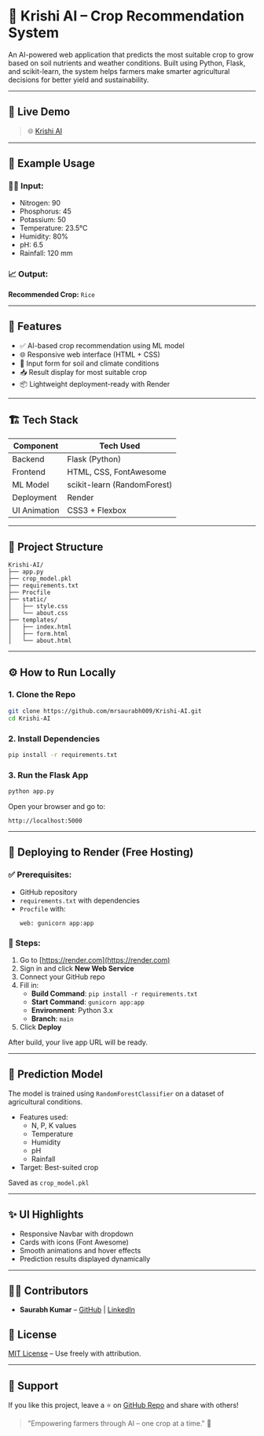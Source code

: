 
# 🌾 Krishi AI – Crop Recommendation System

An AI-powered web application that predicts the most suitable crop to grow based on soil nutrients and weather conditions. Built using Python, Flask, and scikit-learn, the system helps farmers make smarter agricultural decisions for better yield and sustainability.

---

## 🔗 Live Demo
> 🌐 [Krishi AI](https://krishi-ai-3025.onrender.com/)

---

## 📸 Example Usage
### 👨‍🌾 Input:
- Nitrogen: 90
- Phosphorus: 45
- Potassium: 50
- Temperature: 23.5°C
- Humidity: 80%
- pH: 6.5
- Rainfall: 120 mm

### 📈 Output:
**Recommended Crop:** `Rice`

---

## 🧠 Features
- ✅ AI-based crop recommendation using ML model
- 🌐 Responsive web interface (HTML + CSS)
- 🧪 Input form for soil and climate conditions
- 📥 Result display for most suitable crop
- 📦 Lightweight deployment-ready with Render

---

## 🏗️ Tech Stack
| Component       | Tech Used            |
|----------------|----------------------|
| Backend         | Flask (Python)       |
| Frontend        | HTML, CSS, FontAwesome |
| ML Model        | scikit-learn (RandomForest) |
| Deployment      | Render               |
| UI Animation    | CSS3 + Flexbox       |

---

## 📂 Project Structure
```
Krishi-AI/
├── app.py
├── crop_model.pkl
├── requirements.txt
├── Procfile
├── static/
│   ├── style.css
│   └── about.css
├── templates/
│   ├── index.html
│   ├── form.html
│   └── about.html
```

---

## ⚙️ How to Run Locally

### 1. Clone the Repo
```bash
git clone https://github.com/mrsaurabh009/Krishi-AI.git
cd Krishi-AI
```

### 2. Install Dependencies
```bash
pip install -r requirements.txt
```

### 3. Run the Flask App
```bash
python app.py
```

Open your browser and go to:
```
http://localhost:5000
```

---

## 🚀 Deploying to Render (Free Hosting)

### ✅ Prerequisites:
- GitHub repository
- `requirements.txt` with dependencies
- `Procfile` with:
  ```
  web: gunicorn app:app
  ```

### 🔧 Steps:
1. Go to [https://render.com](https://render.com)
2. Sign in and click **New Web Service**
3. Connect your GitHub repo
4. Fill in:
   - **Build Command**: `pip install -r requirements.txt`
   - **Start Command**: `gunicorn app:app`
   - **Environment**: Python 3.x
   - **Branch**: `main`
5. Click **Deploy**

After build, your live app URL will be ready.

---

## 🧪 Prediction Model
The model is trained using `RandomForestClassifier` on a dataset of agricultural conditions.
- Features used:
  - N, P, K values
  - Temperature
  - Humidity
  - pH
  - Rainfall
- Target: Best-suited crop

Saved as `crop_model.pkl`

---

## ✨ UI Highlights
- Responsive Navbar with dropdown
- Cards with icons (Font Awesome)
- Smooth animations and hover effects
- Prediction results displayed dynamically

---

## 👨‍🎓 Contributors
- **Saurabh Kumar** – [GitHub](https://github.com/mrsaurabh009) | [LinkedIn](https://www.linkedin.com/in/mrsaurabh009)


## 📜 License
[MIT License](LICENSE) – Use freely with attribution.

---

## 🙌 Support
If you like this project, leave a ⭐️ on [GitHub Repo](https://github.com/mrsaurabh009/Krishi-AI) and share with others!

> "Empowering farmers through AI – one crop at a time." 🌾
